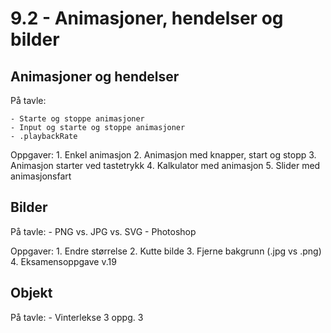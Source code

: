 # 9.2 - Animasjoner, hendelser og bilder

## Animasjoner og hendelser

På tavle:

    - Starte og stoppe animasjoner
    - Input og starte og stoppe animasjoner
    - .playbackRate

Oppgaver:
    1. Enkel animasjon
    2. Animasjon med knapper, start og stopp
    3. Animasjon starter ved tastetrykk
    4. Kalkulator med animasjon
    5. Slider med animasjonsfart

## Bilder

På tavle:
    - PNG vs. JPG vs. SVG
    - Photoshop

Oppgaver:
    1. Endre størrelse
    2. Kutte bilde
    3. Fjerne bakgrunn (.jpg vs .png)
    4. Eksamensoppgave v.19

## Objekt

På tavle:
    - Vinterlekse 3 oppg. 3
